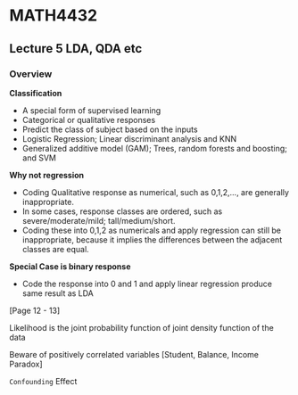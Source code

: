 # MATH4432

## Lecture 5 LDA, QDA etc

### Overview

**Classification**

- A special form of supervised learning
- Categorical or qualitative responses
- Predict the class of subject based on the inputs
- Logistic Regression; Linear discriminant analysis and KNN
- Generalized additive model (GAM); Trees, random forests and boosting; and SVM



**Why not regression**

- Coding Qualitative response as numerical, such as 0,1,2,..., are generally inappropriate.
- In some cases, response classes are ordered, such as severe/moderate/mild; tall/medium/short.
- Coding these into 0,1,2 as numericals and apply regression can still be inappropriate, because it implies the differences between the adjacent classes are equal.

**Special Case is binary response**

- Code the response into 0 and 1 and apply linear regression produce same result as LDA

  

[Page 12 - 13]



Likelihood is the joint probability function of joint density function of the data



Beware of positively correlated variables [Student, Balance, Income Paradox]



`Confounding` Effect



